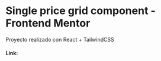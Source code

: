 # Single price grid component - Frontend Mentor

Proyecto realizado con React + TailwindCSS

#### Link: 
